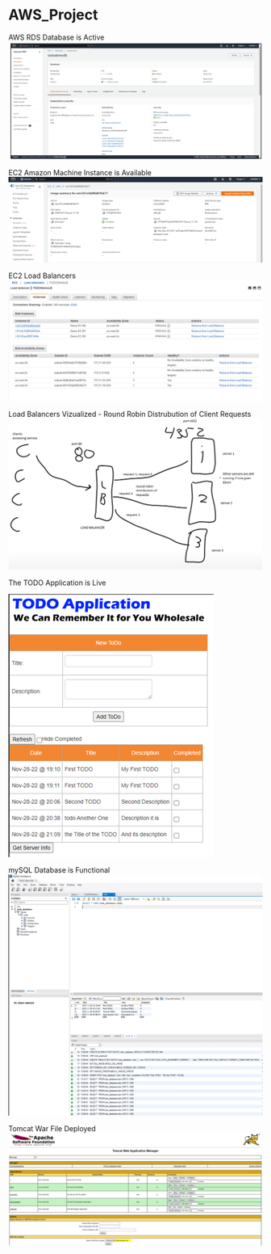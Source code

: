 # AWS_Project
AWS RDS Database is Active
![image info](https://github.com/JRyanEv/AWS_Project/blob/main/RDS%20DBMS.PNG)

EC2 Amazon Machine Instance is Available
![image info](https://github.com/JRyanEv/AWS_Project/blob/main/EC2%20Machine%20Image.PNG)

EC2 Load Balancers 
![image info](https://github.com/JRyanEv/AWS_Project/blob/main/Working%20Load%20Balancers.PNG)

Load Balancers Vizualized - Round Robin Distrubution of Client Requests
![image info](https://github.com/JRyanEv/AWS_Project/blob/main/Load%20Balancer%20Concept.PNG)

The TODO Application is Live

![image info](https://github.com/JRyanEv/AWS_Project/blob/main/Working%20Application.PNG)

mySQL Database is Functional
![image info](https://github.com/JRyanEv/AWS_Project/blob/main/SQL%20Workbench%20TODO%20Queries.PNG)


Tomcat War File Deployed 
![image info](https://github.com/JRyanEv/AWS_Project/blob/main/Deployment%20war%20tomcat.PNG)
